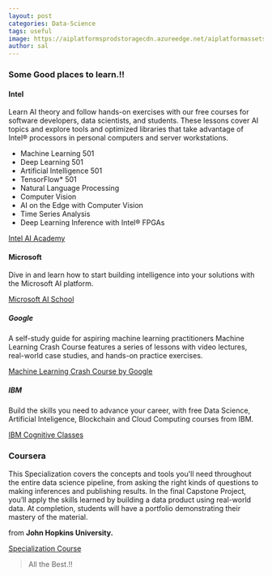 ```yaml
---
layout: post
categories: Data-Science
tags: useful
image: https://aiplatformsprodstoragecdn.azureedge.net/aiplatformassets/knovuecdl43j/5DGAwgyPdu0GSQQ8syYeSQ/820e69e39f6298824cf905de3e9a4684/MachineLearning_DarkTheme.gif
author: sal
---
```

### Some Good places to learn.!!

#### Intel

Learn AI theory and follow hands-on exercises with our free courses for software developers, data scientists, and students. These lessons cover AI topics and explore tools and optimized libraries that take advantage of Intel® processors in personal computers and server workstations.

- Machine Learning 501
- Deep Learning 501
- Artificial Intelligence 501
- TensorFlow* 501
- Natural Language Processing
- Computer Vision
- AI on the Edge with Computer Vision
- Time Series Analysis
- Deep Learning Inference with Intel® FPGAs

[Intel AI Academy](https://software.intel.com/en-us/ai-academy/students/courses)


#### Microsoft

Dive in and learn how to start building intelligence into your solutions with the Microsoft AI platform.

[Microsoft AI School](https://aischool.microsoft.com/en-us/home)



##### Google

A self-study guide for aspiring machine learning practitioners
Machine Learning Crash Course features a series of lessons with video lectures, real-world case studies, and hands-on practice exercises.

[Machine Learning Crash Course by Google](https://developers.google.com/machine-learning/crash-course/)



##### IBM

Build the skills you need to advance your career, with free Data Science, Artificial Inteligence, Blockchain and Cloud Computing courses from IBM.

[IBM Cognitive Classes](https://cognitiveclass.ai/learn/)

### Coursera

This Specialization covers the concepts and tools you'll need throughout the entire data science pipeline, from asking the right kinds of questions to making inferences and publishing results. In the final Capstone Project, you’ll apply the skills learned by building a data product using real-world data. At completion, students will have a portfolio demonstrating their mastery of the material.

from **John Hopkins University.**

[Specialization Course](https://www.coursera.org/specializations/jhu-data-science)


> All the Best.!! 





